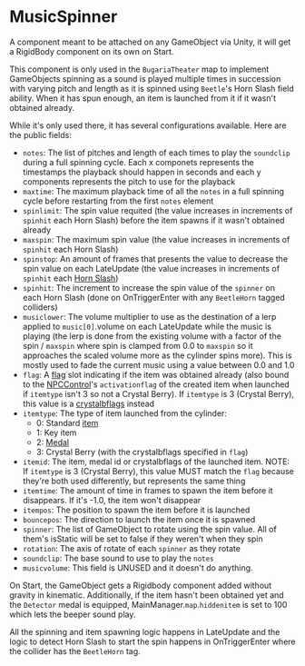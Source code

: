 # MusicSpinner
A component meant to be attached on any GameObject via Unity, it will get a RigidBody component on its own on Start.

This component is only used in the `BugariaTheater` map to implement GameObjects spinning as a sound is played multiple times in succession with varying pitch and length as it is spinned using `Beetle`'s Horn Slash field ability. When it has spun enough, an item is launched from it if it wasn't obtained already.

While it's only used there, it has several configurations available. Here are the public fields:

- `notes`: The list of pitches and length of each times to play the `soundclip` during a full spinning cycle. Each x componets represents the timestamps the playback should happen in seconds and each y components represents the pitch to use for the playback
- `maxtime`: The maximum playback time of all the `notes` in a full spinning cycle before restarting from the first `notes` element
- `spinlimit`: The spin value requited (the value increases in increments of `spinhit` each Horn Slash) before the item spawns if it wasn't obtained already
- `maxspin`: The maximum spin value (the value increases in increments of `spinhit` each Horn Slash)
- `spinstop`: An amount of frames that presents the value to decrease the spin value on each LateUpdate (the value increases in increments of `spinhit` each [Horn Slash](../../PlayerControl/Field%20abilities.md#horn-slash))
- `spinhit`: The increment to increase the spin value of the `spinner` on each Horn Slash (done on OnTriggerEnter with any `BeetleHorn` tagged colliders)
- `musiclower`: The volume multiplier to use as the destination of a lerp applied to `music[0]`.volume on each LateUpdate while the music is playing (the lerp is done from the existing volume with a factor of the spin / `maxspin` where spin is clamped from 0.0 to `maxspin` so it approaches the scaled volume more as the cylinder spins more). This is mostly used to fade the current music using a value between 0.0 and 1.0
- `flag`: A [flag](../../Flags%20arrays/flags.md) slot indicating if the item was obtained already (also bound to the [NPCControl](../../Entities/NPCControl/NPCControl.md)'s `activationflag` of the created item when launched if `itemtype` isn't 3 so not a Crystal Berry). If `itemtype` is 3 (Crystal Berry), this value is a [crystalbflags](../../Enums%20and%20IDs/crystalbfflags.md) instead
- `itemtype`: The type of item launched from the cylinder:
    - 0: Standard [item](../../Enums%20and%20IDs/Items.md)
    - 1: Key item
    - 2: [Medal](../../Enums%20and%20IDs/Medal.md)
    - 3: Crystal Berry (with the crystalbflags specified in `flag`)
- `itemid`: The item, medal id or crystalbflags of the launched item. NOTE: If `itemtype` is 3 (Crystal Berry), this value MUST match the `flag` because they're both used differently, but represents the same thing
- `itemtime`: The amount of time in frames to spawn the item before it disappears. If it's -1.0, the item won't disappear
- `itempos`: The position to spawn the item before it is launched
- `bouncepos`: The direction to launch the item once it is spawned
- `spinner`: The list of GameObject to rotate using the spin value. All of them's isStatic will be set to false if they weren't when they spin
- `rotation`: The axis of rotate of each `spinner` as they rotate
- `soundclip`: The base sound to use to play the `notes`
- `musicvolume`: This field is UNUSED and it doesn't do anything.

On Start, the GameObject gets a Rigidbody component added without gravity in kinematic. Additionally, if the item hasn't been obtained yet and the `Detector` medal is equipped, MainManager.`map`.`hiddenitem` is set to 100 which lets the beeper sound play.

All the spinning and item spawning logic happens in LateUpdate and the logic to detect Horn Slash to start the spin happens in OnTriggerEnter where the collider has the `BeetleHorn` tag.
